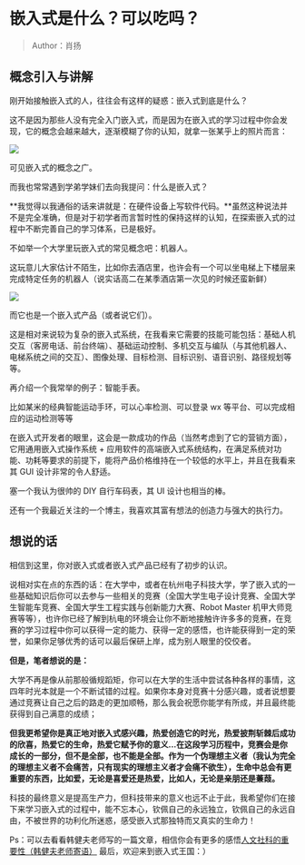 # 嵌入式是什么？可以吃吗？

> Author：肖扬

## 概念引入与讲解

刚开始接触嵌入式的人，往往会有这样的疑惑：嵌入式到底是什么？

这不是因为那些人没有完全入门嵌入式，而是因为在嵌入式的学习过程中你会发现，它的概念会越来越大，逐渐模糊了你的认知，就拿一张某乎上的照片而言：

![](https://cdn.xyxsw.site/boxcny07MPlh99IIS5yxAdL4iDb.png)

可见嵌入式的概念之广。

而我也常常遇到学弟学妹们去向我提问：什么是嵌入式？

**我觉得以我通俗的话来讲就是：在硬件设备上写软件代码。**虽然这种说法并不是完全准确，但是对于初学者而言暂时性的保持这样的认知，在探索嵌入式的过程中不断完善自己的学习体系，已是极好。

不如举一个大学里玩嵌入式的常见概念吧：机器人。

这玩意儿大家估计不陌生，比如你去酒店里，也许会有一个可以坐电梯上下楼层来完成特定任务的机器人（说实话高二在某季酒店第一次见的时候还蛮新鲜）

![](https://cdn.xyxsw.site/boxcn99MPmacSrXPkIgQ13FLABc.jpg)

而它也是一个嵌入式产品（或者说它们）。

这是相对来说较为复杂的嵌入式系统，在我看来它需要的技能可能包括：基础人机交互（客房电话、前台终端）、基础运动控制、多机交互与编队（与其他机器人、电梯系统之间的交互）、图像处理、目标检测、目标识别、语音识别、路径规划等等。

再介绍一个我常举的例子：智能手表。

比如某米的经典智能运动手环，可以心率检测、可以登录 wx 等平台、可以完成相应的运动检测等等

在嵌入式开发者的眼里，这会是一款成功的作品（当然考虑到了它的营销方面），它用通用嵌入式操作系统 + 应用软件的高端嵌入式系统结构，在满足系统对功能、功耗等要求的前提下，能将产品价格维持在一个较低的水平上，并且在我看来其 GUI 设计非常的令人舒适。

塞一个我认为很帅的 DIY 自行车码表，其 UI 设计也相当的棒。

还有一个我最近关注的一个博主，我喜欢其富有想法的创造力与强大的执行力。

## 想说的话

相信到这里，你对嵌入式或者嵌入式产品已经有了初步的认识。

说相对实在点的东西的话：在大学中，或者在杭州电子科技大学，学了嵌入式的一些基础知识后你可以去参与一些相关的竞赛（全国大学生电子设计竞赛、全国大学生智能车竞赛、全国大学生工程实践与创新能力大赛、Robot Master 机甲大师竞赛等等），也许你已经了解到杭电的环境会让你不断地接触许许多多的竞赛，在竞赛的学习过程中你可以获得一定的能力、获得一定的感悟，也许能获得到一定的荣誉，如果你足够优秀的话可以最后保研上岸，成为别人眼里的佼佼者。

**但是，笔者想说的是：**

大学不再是像从前那般循规蹈矩，你可以在大学的生活中尝试各种各样的事情，这四年时光本就是一个不断试错的过程。如果你本身对竞赛十分感兴趣，或者说想要通过竞赛让自己之后的路走的更加顺畅，那么我会祝愿你能学有所成，并且最终能获得到自己满意的成绩；

**但我更希望你是真正地对嵌入式感兴趣，热爱创造它的时光，热爱披荆斩棘后成功的欣喜，热爱它的生命，热爱它赋予你的意义...在这段学习历程中，竞赛会是你成长的一部分，但不是全部，也不能是全部。作为一个伪理想主义者（我认为完全的理想主义者不会痛苦，只有现实的理想主义者才会痛不欲生），生命中总会有更重要的东西，比如爱，无论是喜爱还是热爱，比如人，无论是亲朋还是蒹葭。**

科技的最终意义是提高生产力，但科技带来的意义也远不止于此，我希望你们在接下来学习嵌入式的过程中，能不忘本心，钦佩自己的永远独立，钦佩自己的永远自由，不被世界的功利化所迷惑，感受嵌入式那独特而又真实的生命力！

Ps：可以去看看韩健夫老师写的一篇文章，相信你会有更多的感悟[人文社科的重要性（韩健夫老师寄语）](../1.%E6%9D%AD%E7%94%B5%E7%94%9F%E5%AD%98%E6%8C%87%E5%8D%97/1.1%E4%BA%BA%E6%96%87%E7%A4%BE%E7%A7%91%E7%9A%84%E9%87%8D%E8%A6%81%E6%80%A7%EF%BC%88%E9%9F%A9%E5%81%A5%E5%A4%AB%E8%80%81%E5%B8%88%E5%AF%84%E8%AF%AD%EF%BC%89.md)
最后，欢迎来到嵌入式王国：）
